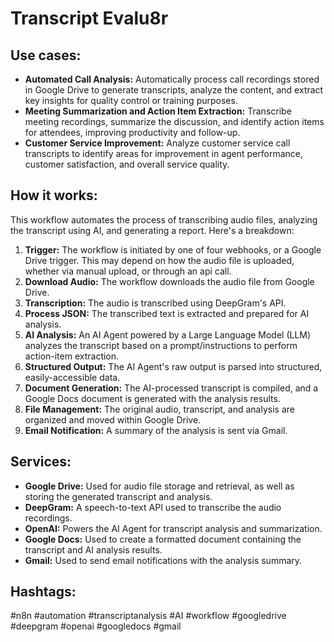 # Transcript Evalu8r

## Use cases:

- **Automated Call Analysis:** Automatically process call recordings stored in Google Drive to generate transcripts, analyze the content, and extract key insights for quality control or training purposes.
- **Meeting Summarization and Action Item Extraction:** Transcribe meeting recordings, summarize the discussion, and identify action items for attendees, improving productivity and follow-up.
- **Customer Service Improvement:** Analyze customer service call transcripts to identify areas for improvement in agent performance, customer satisfaction, and overall service quality.

## How it works:

This workflow automates the process of transcribing audio files, analyzing the transcript using AI, and generating a report. Here's a breakdown:

1.  **Trigger:** The workflow is initiated by one of four webhooks, or a Google Drive trigger. This may depend on how the audio file is uploaded, whether via manual upload, or through an api call.
2.  **Download Audio:** The workflow downloads the audio file from Google Drive.
3.  **Transcription:** The audio is transcribed using DeepGram's API.
4.  **Process JSON:** The transcribed text is extracted and prepared for AI analysis.
5.  **AI Analysis:** An AI Agent powered by a Large Language Model (LLM) analyzes the transcript based on a prompt/instructions to perform action-item extraction.
6.  **Structured Output:** The AI Agent's raw output is parsed into structured, easily-accessible data.
7.  **Document Generation:** The AI-processed transcript is compiled, and a Google Docs document is generated with the analysis results.
8.  **File Management:** The original audio, transcript, and analysis are organized and moved within Google Drive.
9.  **Email Notification:** A summary of the analysis is sent via Gmail.

## Services:

-   **Google Drive:** Used for audio file storage and retrieval, as well as storing the generated transcript and analysis.
-   **DeepGram:** A speech-to-text API used to transcribe the audio recordings.
-   **OpenAI:** Powers the AI Agent for transcript analysis and summarization.
-   **Google Docs:** Used to create a formatted document containing the transcript and AI analysis results.
-   **Gmail:** Used to send email notifications with the analysis summary.

## Hashtags:

#n8n #automation #transcriptanalysis #AI #workflow #googledrive #deepgram #openai #googledocs #gmail
